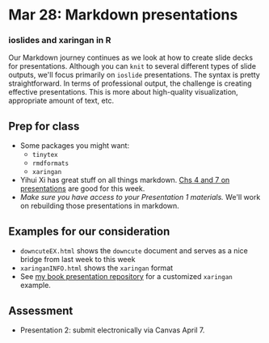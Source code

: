 # Mar 28: Markdown presentations
### ioslides and xaringan in R

Our Markdown journey continues as we look at how to create slide decks for presentations. Although you can `knit` to several different types of slide outputs, we'll focus primarily on `ioslide` presentations. The syntax is pretty straightforward. In terms of professional output, the challenge is creating effective presentations. This is more about high-quality visualization, appropriate amount of text, etc.  

## Prep for class
- Some packages you might want:
  - `tinytex`
  - `rmdformats`
  - `xaringan`
- Yihui Xi has great stuff on all things markdown. [Chs 4 and 7 on presentations](https://bookdown.org/yihui/rmarkdown/ioslides-presentation.html) are good for this week.
- *Make sure you have access to your Presentation 1 materials.* We'll work on rebuilding those presentations in markdown.

## Examples for our consideration
- `downcuteEX.html` shows the `downcute` document and serves as a nice bridge from last week to this week
- `xaringanINFO.html` shows the `xaringan` format
- See [my book presentation repository](https://github.com/austin-hart-pols/qualitycontrol) for a customized `xaringan` example.



## Assessment
- Presentation 2: submit electronically via Canvas April 7.
